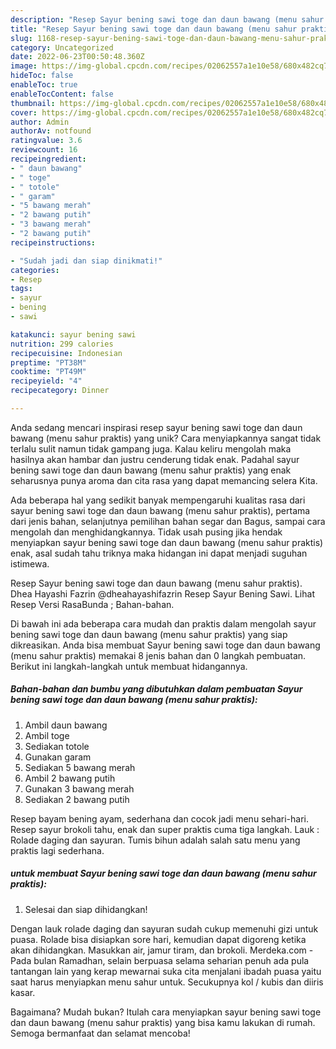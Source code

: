 ```yaml
---
description: "Resep Sayur bening sawi toge dan daun bawang (menu sahur praktis) yang Mantap"
title: "Resep Sayur bening sawi toge dan daun bawang (menu sahur praktis) yang Mantap"
slug: 1168-resep-sayur-bening-sawi-toge-dan-daun-bawang-menu-sahur-praktis-yang-mantap
category: Uncategorized
date: 2022-06-23T00:50:48.360Z
image: https://img-global.cpcdn.com/recipes/02062557a1e10e58/680x482cq70/sayur-bening-sawi-toge-dan-daun-bawang-menu-sahur-praktis-foto-resep-utama.jpg
hideToc: false
enableToc: true
enableTocContent: false
thumbnail: https://img-global.cpcdn.com/recipes/02062557a1e10e58/680x482cq70/sayur-bening-sawi-toge-dan-daun-bawang-menu-sahur-praktis-foto-resep-utama.jpg
cover: https://img-global.cpcdn.com/recipes/02062557a1e10e58/680x482cq70/sayur-bening-sawi-toge-dan-daun-bawang-menu-sahur-praktis-foto-resep-utama.jpg
author: Admin
authorAv: notfound
ratingvalue: 3.6
reviewcount: 16
recipeingredient:
- " daun bawang"
- " toge"
- " totole"
- " garam"
- "5 bawang merah"
- "2 bawang putih"
- "3 bawang merah"
- "2 bawang putih"
recipeinstructions:

- "Sudah jadi dan siap dinikmati!"
categories:
- Resep
tags:
- sayur
- bening
- sawi

katakunci: sayur bening sawi 
nutrition: 299 calories
recipecuisine: Indonesian
preptime: "PT38M"
cooktime: "PT49M"
recipeyield: "4"
recipecategory: Dinner

---
```





Anda sedang mencari inspirasi resep sayur bening sawi toge dan daun bawang (menu sahur praktis) yang unik? Cara menyiapkannya sangat tidak terlalu sulit namun tidak gampang juga. Kalau keliru mengolah maka hasilnya akan hambar dan justru cenderung tidak enak. Padahal sayur bening sawi toge dan daun bawang (menu sahur praktis) yang enak seharusnya punya aroma dan cita rasa yang dapat memancing selera Kita.





Ada beberapa hal yang sedikit banyak mempengaruhi kualitas rasa dari sayur bening sawi toge dan daun bawang (menu sahur praktis), pertama dari jenis bahan, selanjutnya pemilihan bahan segar dan Bagus, sampai cara mengolah dan menghidangkannya. Tidak usah pusing jika hendak menyiapkan sayur bening sawi toge dan daun bawang (menu sahur praktis) enak,      asal sudah tahu triknya maka hidangan ini dapat menjadi suguhan istimewa.














Resep Sayur bening sawi toge dan daun bawang (menu sahur praktis). Dhea Hayashi Fazrin @dheahayashifazrin Resep Sayur Bening Sawi. Lihat Resep Versi RasaBunda ; Bahan-bahan.






Di bawah ini ada beberapa cara mudah dan praktis dalam mengolah sayur bening sawi toge dan daun bawang (menu sahur praktis) yang siap dikreasikan. Anda bisa membuat Sayur bening sawi toge dan daun bawang (menu sahur praktis) memakai 8 jenis bahan dan 0 langkah pembuatan. Berikut ini langkah-langkah untuk membuat hidangannya.

<!--inarticleads1-->

##### Bahan-bahan dan bumbu yang dibutuhkan dalam pembuatan Sayur bening sawi toge dan daun bawang (menu sahur praktis):

1. Ambil  daun bawang
1. Ambil  toge
1. Sediakan  totole
1. Gunakan  garam
1. Sediakan 5 bawang merah
1. Ambil 2 bawang putih
1. Gunakan 3 bawang merah
1. Sediakan 2 bawang putih


Resep bayam bening ayam, sederhana dan cocok jadi menu sehari-hari. Resep sayur brokoli tahu, enak dan super praktis cuma tiga langkah. Lauk : Rolade daging dan sayuran. Tumis bihun adalah salah satu menu yang praktis lagi sederhana. 

<!--inarticleads2-->

#####  untuk membuat Sayur bening sawi toge dan daun bawang (menu sahur praktis):


1. Selesai dan siap dihidangkan!

Dengan lauk rolade daging dan sayuran sudah cukup memenuhi gizi untuk puasa. Rolade bisa disiapkan sore hari, kemudian dapat digoreng ketika akan dihidangkan. Masukkan air, jamur tiram, dan brokoli. Merdeka.com - Pada bulan Ramadhan, selain berpuasa selama seharian penuh ada pula tantangan lain yang kerap mewarnai suka cita menjalani ibadah puasa yaitu saat harus menyiapkan menu sahur untuk. Secukupnya kol / kubis dan diiris kasar. 

Bagaimana? Mudah bukan? Itulah cara menyiapkan sayur bening sawi toge dan daun bawang (menu sahur praktis) yang bisa kamu lakukan di rumah. Semoga bermanfaat dan selamat mencoba!
